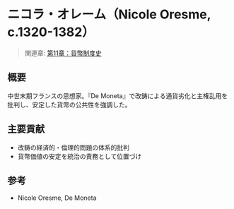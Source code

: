 # ニコラ・オレーム（Nicole Oresme, c.1320-1382）

> 関連章: [第11章：貨幣制度史](../chapters/第11章_貨幣制度史.md)

## 概要
中世末期フランスの思想家。『De Moneta』で改鋳による通貨劣化と主権乱用を批判し、安定した貨幣の公共性を強調した。

## 主要貢献
- 改鋳の経済的・倫理的問題の体系的批判
- 貨幣価値の安定を統治の責務として位置づけ

## 参考
- Nicole Oresme, De Moneta


